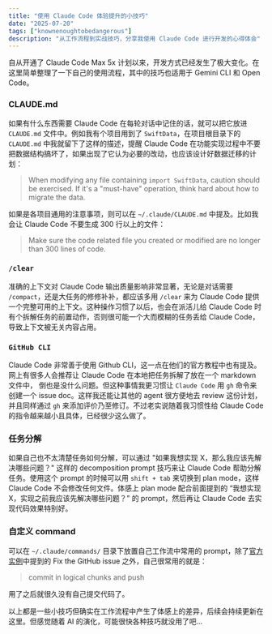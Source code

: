 ```yaml
---
title: "使用 Claude Code 体验提升的小技巧"
date: "2025-07-20"
tags: ["knownenoughtobedangerous"]
description: "从工作流程到实战技巧，分享我使用 Claude Code 进行开发的心得体会"
---
```


自从开通了 Claude Code Max 5x 计划以来，开发方式已经发生了极大变化。在这里简单整理了一下自己的使用流程，其中的技巧也适用于 Gemini CLI 和 Open Code。

### CLAUDE.md

如果有什么东西需要 Claude Code 在每轮对话中记住的话，就可以把它放进 `CLAUDE.md` 文件中。例如我有个项目用到了 `SwiftData`，在项目根目录下的 `CLAUDE.md` 中我就留下了这样的描述，提醒 Claude Code 在功能实现过程中不要把数据结构搞坏了，如果出现了它认为必要的改动，也应该设计好数据迁移的计划：

> When modifying any file containing `import SwiftData`, caution should be exercised. If it's a "must-have" operation, think hard about how to migrate the data.

如果是各项目通用的注意事项，则可以在 `~/.claude/CLAUDE.md` 中提及。比如我会让 Claude Code 不要生成 300 行以上的文件：

> Make sure the code related file you created or modified are no longer than 300 lines of code.

### `/clear`

准确的上下文对 Claude Code 输出质量影响非常显著，无论是对话需要 `/compact`，还是大任务的修修补补，都应该多用 `/clear` 来为 Claude Code 提供一个完整可用的上下文。这种操作习惯了以后，也会在派活儿给 Claude Code 时有个拆解任务的前置动作，否则很可能一个大而模糊的任务丢给 Claude Code，导致上下文被无关内容占用。

### `GitHub CLI`

Claude Code 非常善于使用 Github CLI，这一点在他们的官方教程中也有提及。网上有很多人会推荐让 Claude Code 在本地把任务拆解了放在一个 markdown 文件中， 倒也是没什么问题。但这种事情我更习惯让 `Claude Code` 用 `gh` 命令来创建一个 issue doc。这样我还能让其他的 agent 很方便地去 review 这份计划，并且同样通过 `gh` 来添加评价乃至修订。不过老实说随着我习惯性给 Claude Code 的指令越来越小且具体，已经很少这么做了。

### 任务分解

如果自己也不太清楚任务如何分解，可以通过 "如果我想实现 X，那么我应该先解决哪些问题？" 这样的 decomposition prompt 技巧来让 Claude Code 帮助分解任务。使用这个 prompt 的时候可以用 `shift + tab` 来切换到 plan mode，这样 Claude Code 不会修改任何文件。体感上 plan mode 配合前面提到的 “我想实现 X，实现之前我应该先解决哪些问题？” 的 prompt，然后再让 Claude Code 去实现代码效果特别好。

### 自定义 command

可以在 `~/.claude/commands/` 目录下放置自己工作流中常用的 prompt，除了[官方实例](https://www.anthropic.com/engineering/claude-code-best-practices)中提到的 Fix the GitHub issue 之外，自己很常用的就是：

> commit in logical chunks and push

用了之后就很久没有自己提交代码了。

以上都是一些小技巧但确实在工作流程中产生了体感上的差异，后续会持续更新在这里。但感觉随着 AI 的演化，可能很快各种技巧就没用了吧...
